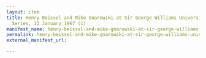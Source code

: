```yaml
---
layout: item
title: Henry Beissel and Mike Gnarowski at Sir George Williams University, The Poetry
  Series, 13 January 1967 (1)
manifest_name: henry-beissel-and-mike-gnarowski-at-sir-george-williams-university-the-poetry-series-13-january-1967-1-
permalink: henry-beissel-and-mike-gnarowski-at-sir-george-williams-university-the-poetry-series-13-january-1967-1-
external_manifest_url: 

---
```

<!-- Add an essay or interpretive material below this line,
using HTML or markdown.  Do not modify this file above this line -->
